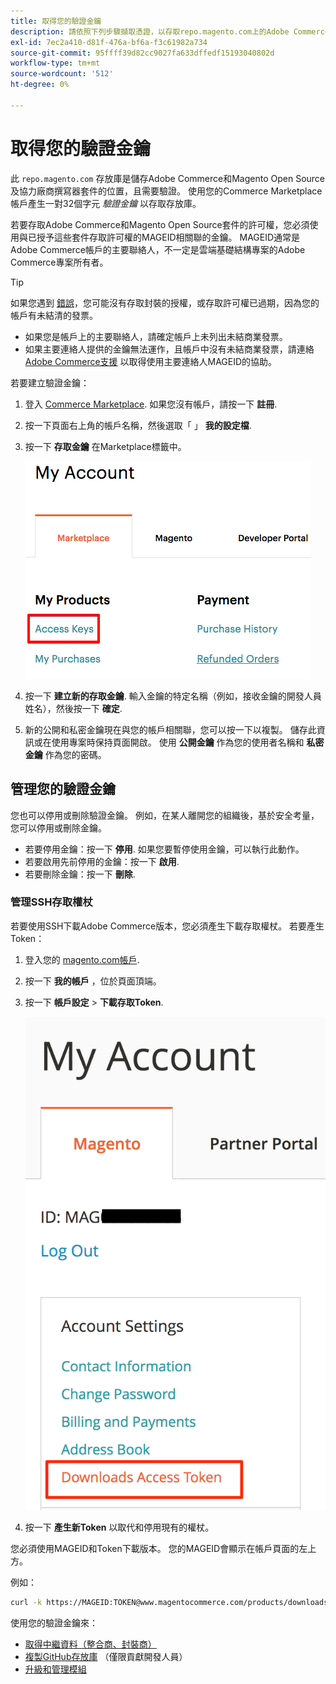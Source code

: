 ```yaml
---
title: 取得您的驗證金鑰
description: 請依照下列步驟擷取憑證，以存取repo.magento.com上的Adobe Commerce和Magento Open Source撰寫器套件。
exl-id: 7ec2a410-d81f-476a-bf6a-f3c61982a734
source-git-commit: 95ffff39d82cc9027fa633dffedf15193040802d
workflow-type: tm+mt
source-wordcount: '512'
ht-degree: 0%

---
```


# 取得您的驗證金鑰

此 `repo.magento.com` 存放庫是儲存Adobe Commerce和Magento Open Source及協力廠商撰寫器套件的位置，且需要驗證。 使用您的Commerce Marketplace帳戶產生一對32個字元 *驗證金鑰* 以存取存放庫。

若要存取Adobe Commerce和Magento Open Source套件的許可權，您必須使用與已授予這些套件存取許可權的MAGEID相關聯的金鑰。 MAGEID通常是Adobe Commerce帳戶的主要聯絡人，不一定是雲端基礎結構專案的Adobe Commerce專案所有者。

>[!TIP]
>
>如果您遇到 [錯誤](https://experienceleague.adobe.com/docs/commerce-knowledge-base/kb/troubleshooting/deployment/magento-commerce-cloud-repo-could-not-be-accessed-403-forbidden-or-404-not-found-error-when-deploying.html)，您可能沒有存取封裝的授權，或存取許可權已過期，因為您的帳戶有未結清的發票。
>
>* 如果您是帳戶上的主要聯絡人，請確定帳戶上未列出未結商業發票。
>* 如果主要連絡人提供的金鑰無法運作，且帳戶中沒有未結商業發票，請連絡 [Adobe Commerce支援](https://experienceleague.adobe.com/docs/commerce-knowledge-base/kb/help-center-guide/magento-help-center-user-guide.html#submit-ticket) 以取得使用主要連絡人MAGEID的協助。

若要建立驗證金鑰：

1. 登入 [Commerce Marketplace](https://marketplace.magento.com). 如果您沒有帳戶，請按一下 **註冊**.
1. 按一下頁面右上角的帳戶名稱，然後選取「 」 **我的設定檔**.

1. 按一下 **存取金鑰** 在Marketplace標籤中。

   ![在Commerce Marketplace上取得您的安全存取金鑰](../../assets/installation/cloud_access-key.png)

1. 按一下 **建立新的存取金鑰**. 輸入金鑰的特定名稱（例如，接收金鑰的開發人員姓名），然後按一下 **確定**.

1. 新的公開和私密金鑰現在與您的帳戶相關聯，您可以按一下以複製。 儲存此資訊或在使用專案時保持頁面開啟。 使用 **公開金鑰** 作為您的使用者名稱和 **私密金鑰** 作為您的密碼。

## 管理您的驗證金鑰

您也可以停用或刪除驗證金鑰。 例如，在某人離開您的組織後，基於安全考量，您可以停用或刪除金鑰。

* 若要停用金鑰：按一下 **停用**. 如果您要暫停使用金鑰，可以執行此動作。
* 若要啟用先前停用的金鑰：按一下 **啟用**.
* 若要刪除金鑰：按一下 **刪除**.

### 管理SSH存取權杖

若要使用SSH下載Adobe Commerce版本，您必須產生下載存取權杖。 若要產生Token：

1. 登入您的 [magento.com帳戶](https://account.magento.com/customer/account/login).
1. 按一下 **我的帳戶** ，位於頁面頂端。
1. 按一下 **帳戶設定** > **下載存取Token**.

   ![存取您的金鑰](../../assets/installation/connect_keys1.png)

1. 按一下 **產生新Token** 以取代和停用現有的權杖。

您必須使用MAGEID和Token下載版本。 您的MAGEID會顯示在帳戶頁面的左上方。

例如：

```bash
curl -k https://MAGEID:TOKEN@www.magentocommerce.com/products/downloads/info/help
```

使用您的驗證金鑰來：

* [取得中繼資料（整合商、封裝商）](../composer.md)
* [複製GitHub存放庫](https://developer.adobe.com/commerce/contributor/guides/install/clone-repository/) （僅限貢獻開發人員）
* [升級和管理模組](../../upgrade/modules/upgrade.md)
